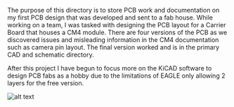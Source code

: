 The purpose of this directory is to store PCB work and documentation on my first PCB design that was developed and sent to a fab house. While working on a team, I was tasked with designing the PCB layout for a Carrier Board that houses a CM4 module.
There are four versions of the PCB as we discovered issues and misleading information in the CM4 documentation such as camera pin layout. The final version worked and is in the primary CAD and schematic directory.

After this project I have begun to focus more on the KiCAD software to design PCB fabs as a hobby due to the limitations of EAGLE only allowing 2 layers for the free version.

![alt text]([http://url/to/img.png](https://github.com/ChadPauley/HapticFeedbackSystem/blob/main/CAD%20Image%201.PNG?raw=true))
